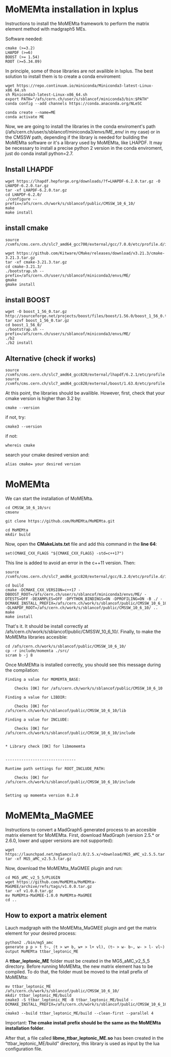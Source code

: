 # MoMEMta installation in lxplus

Instructions to install the MoMEMta framework to perform the matrix element method with madgraph5 MEs.

Software needed:

```
cmake (>=3.2)
LHAPDF (>=6)
BOOST (>= 1.54)
ROOT (>=5.34.09)
```



In principle, some of those libraries are not availible in lxplus. The best solution to install them is to create a conda enviroment:

```
wget https://repo.continuum.io/miniconda/Miniconda3-latest-Linux-x86_64.sh
sh Miniconda3-latest-Linux-x86_64.sh
export PATH="/afs/cern.ch/user/s/sblancof/miniconda3/bin:$PATH"
conda config --add channels https://conda.anaconda.org/NLeSC

conda create --name=ME
conda activate ME
```

Now, we are going to install the libraries in the conda enviroment's path (/afs/cern.ch/user/s/sblancof/miniconda3/envs/ME_env/ in my case) or in the CMSSW path, depending if the library is needed for building the MoMEMta software or it's a library used by MoMEMta, like LHAPDF. It may be necessary to install a precise python 2 version in the conda enviroment, just do conda install python=2.7. 

## Install LHAPDF

```
wget https://lhapdf.hepforge.org/downloads/?f=LHAPDF-6.2.0.tar.gz -O LHAPDF-6.2.0.tar.gz
tar -xf LHAPDF-6.2.0.tar.gz
cd LHAPDF-6.2.0/
./configure --prefix=/afs/cern.ch/work/s/sblancof/public/CMSSW_10_6_10/
make
make install
```

## install cmake

```
source /cvmfs/cms.cern.ch/slc7_amd64_gcc700/external/gcc/7.0.0/etc/profile.d/init.sh

wget https://github.com/Kitware/CMake/releases/download/v3.21.3/cmake-3.21.3.tar.gz
tar -xf cmake-3.21.3.tar.gz
cd cmake-3.21.3/
./bootstrap.sh --prefix=/afs/cern.ch/user/s/sblancof/miniconda3/envs/ME/
gmake
gmake install
```

## install BOOST

```
wget -O boost_1_56_0.tar.gz http://sourceforge.net/projects/boost/files/boost/1.56.0/boost_1_56_0.tar.gz/download
tar xzvf boost_1_56_0.tar.gz
cd boost_1_56_0/
./bootstrap.sh --prefix=/afs/cern.ch/user/s/sblancof/miniconda3/envs/ME/
./b2 
./b2 install
```


## Alternative (check if works)

```
source /cvmfs/cms.cern.ch/slc7_amd64_gcc820/external/lhapdf/6.2.1/etc/profile.d/init.sh
source /cvmfs/cms.cern.ch/slc7_amd64_gcc820/external/boost/1.63.0/etc/profile.d/init.sh
```

At this point, the libraries should be availible. However, first, check that your cmake version is higher than 3.2 by:

```
cmake --version
```

if not, try:

```
cmake3 --version
```

if not:

```
whereis cmake
```

search your cmake desired version and:

```
alias cmake= your desired version
```

# MoMEMta

We can start the installation of MoMEMta.

```
cd CMSSW_10_6_10/src
cmsenv

git clone https://github.com/MoMEMta/MoMEMta.git

cd MoMEMta
mkdir build
```

Now, open the **CMakeLists.txt** file and add this command in the **line 64**:

```
set(CMAKE_CXX_FLAGS "${CMAKE_CXX_FLAGS} -std=c++17")
```

This line is added to avoid an error in the c++11 version. Then:

```
source /cvmfs/cms.cern.ch/slc7_amd64_gcc820/external/gcc/8.2.0/etc/profile.d/init.sh

cd build
cmake -DCMAKE_CXX_VERSION=c++17 -DBOOST_ROOT=/afs/cern.ch/user/s/sblancof/miniconda3/envs/ME/ -DTESTS=OFF -DEXAMPLES=OFF -DPYTHON_BINDINGS=ON -DPROFILING=ON -B ./ -DCMAKE_INSTALL_PREFIX=/afs/cern.ch/work/s/sblancof/public/CMSSW_10_6_10/ -DLHAPDF_ROOT=/afs/cern.ch/work/s/sblancof/public/CMSSW_10_6_10/ ..
make 
make install
```

That's it. It should be install correctly at /afs/cern.ch/work/s/sblancof/public/CMSSW_10_6_10/. Finally, to make the MoMEMta libraries accesible:


```
cd /afs/cern.ch/work/s/sblancof/public/CMSSW_10_6_10/
cp -r include/momemta ./src/
scram b -j 8
```

Once MoMEMta is installed correctly, you should see this message during the compilation:

```
Finding a value for MOMEMTA_BASE:

	Checks [OK] for /afs/cern.ch/work/s/sblancof/public/CMSSW_10_6_10

Finding a value for LIBDIR:

	Checks [OK] for /afs/cern.ch/work/s/sblancof/public/CMSSW_10_6_10/lib

Finding a value for INCLUDE:

	Checks [OK] for /afs/cern.ch/work/s/sblancof/public/CMSSW_10_6_10/include


* Library check [OK] for libmomemta     


-------------------------------

Runtime path settings for ROOT_INCLUDE_PATH:

	Checks [OK] for /afs/cern.ch/work/s/sblancof/public/CMSSW_10_6_10/include


Setting up momemta version 0.2.0
```



# MoMEMta_MaGMEE


Instructions to convert a MadGraph5 generated process to an accesible matrix element for MoMEMta. First, download MadGraph (version 2.5.* or 2.6.0, lower and upper versions are not supported):

```
wget https://launchpad.net/mg5amcnlo/2.0/2.5.x/+download/MG5_aMC_v2.5.5.tar.gz
tar -xf MG5_aMC_v2.5.5.tar.gz
```

Now, download the MoMEMta_MaGMEE plugin and run:

```
cd MG5_aMC_v2_5_5/PLUGIN
wget https://github.com/MoMEMta/MoMEMta-MaGMEE/archive/refs/tags/v1.0.0.tar.gz
tar -xf v1.0.0.tar.gz
mv MoMEMta-MaGMEE-1.0.0 MoMEMta-MaGMEE
cd ..
```

## How to export a matrix element

Lauch madgraph with the MoMEMta_MaGMEE plugin and get the matrix element for your desired process:

```
python2 ./bin/mg5_amc
generate p p > t t~, (t > w+ b, w+ > l+ vl), (t~ > w- b~, w- > l- vl~)
output MoMEMta ttbar_leptonic_ME
```

A **ttbar_leptonic_ME** folder must be created in the MG5_aMC_v2_5_5 directory. Before running MoMEMta, the new matrix element has to be compiled. To do that, the folder must be moved to the intall prefix of MoMEMta:

```
mv ttbar_leptonic_ME /afs/cern.ch/work/s/sblancof/public/CMSSW_10_6_10/
mkdir ttbar_leptonic_ME/build
cmake3 -S ttbar_leptonic_ME -B ttbar_leptonic_ME/build -DCMAKE_INSTALL_PREFIX=/afs/cern.ch/work/s/sblancof/public/CMSSW_10_6_10/ ..
cmake3 --build ttbar_leptonic_ME/build --clean-first --parallel 4
```

Important: **The cmake install prefix should be the same as the MoMEMta installation folder**.

After that, a file called **libme_ttbar_leptonic_ME.so** has been created in the "ttbar_leptonic_ME/build" directory, this library is used as input by the lua configuration file.


